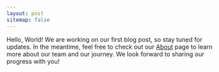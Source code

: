 ```yaml
---
layout: post
sitemap: false
---
```


Hello, World! We are working on our first blog post, so stay tuned for updates. In the meantime, feel free to check out our [About](/4out5blog/about/) page to learn more about our team and our journey. We look forward to sharing our progress with you!
```